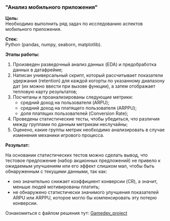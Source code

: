 ### "Анализ мобильного приложения"   

**Цель:**  
Необходимо выполнить ряд задач по исследованию аспектов мобильного приложения.

**Стек:**  
Python (pandas, numpy, seaborn, matplotlib).

**Этапы работы:**  
1. Произведен разведочный анализ данных (EDA) и предобработка данных в датафрейме;  
2. Написан универсальный скрипт, который рассчитывает показатели удержания (retention) для каждой когорты по указанному диапазону дат (их можно ввести при вызове функции), а затем отображает тепловую карту результатов;
3. Посчитаны и проанализированы следующие метрики:
   - средний доход на пользователя (ARPU);
   - средний доход на платящего пользователя (ARPPU);
   - доля платящих пользователей (Conversion Rate);
4. Проведены статистические тесты, чтобы убедиться, что различия между группами по данным метрикам неслучайны;
5. Оценено, какие группы метрик необходимо анализировать в случае изменения механики игрового процесса.

**Результат:**  

На основании статистических тестов можно сделать вывод, что тестовое предложение (набор акционных предложений) не привело к ожидаемым улучшениям или его эффект слишком мал, чтобы быть обнаруженным с текущими данными, так как:
  - оно значительно снижает коэффициент конверсии (CR), а значит, меньше людей мотивированы платить;
  - не обнаружено статистически значимого улучшения показателей ARPU или ARPPU, которое могло бы компенсировать эту потерю конверсии.

Ознакомиться с файлом решения тут:
[Gamedev_project](Gamedev_project.ipynb)
